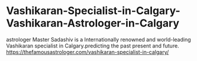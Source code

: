 # Vashikaran-Specialist-in-Calgary-Vashikaran-Astrologer-in-Calgary
astrologer Master Sadashiv is a Internationally renowned and world-leading Vashikaran specialist in Calgary.predicting the past present and future. https://thefamousastrologer.com/vashikaran-specialist-in-calgary/
